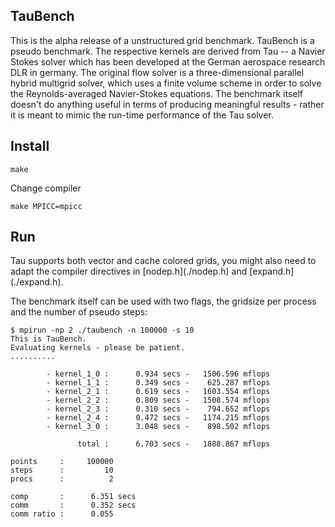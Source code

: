 <h2>TauBench</h2>

This is the alpha release of a unstructured grid benchmark. TauBench
is a pseudo benchmark. The respective kernels are derived from Tau --
a Navier Stokes solver which has been developed at the German
aerospace research DLR in germany. The original flow solver is a
three-dimensional parallel hybrid multigrid solver, which uses a
finite volume scheme in order to solve the Reynolds-averaged
Navier-Stokes equations.  The benchmark itself doesn't do anything
useful in terms of producing meaningful results - rather it is meant
to mimic the run-time performance of the Tau solver.

<h2>Install</h2>

    make


Change compiler

    make MPICC=mpicc

<h2>Run</h2>
Tau supports both vector and cache colored grids, you might also need
to adapt the compiler directives in
[nodep.h](./nodep.h)
and
[expand.h](./expand.h).

The benchmark itself can be used with two flags, the gridsize per
process and the number of pseudo steps:

~~~
$ mpirun -np 2 ./taubench -n 100000 -s 10
This is TauBench.
Evaluating kernels - please be patient.
..........

        - kernel_1_0 :      0.934 secs -   1506.596 mflops
        - kernel_1_1 :      0.349 secs -    625.287 mflops
        - kernel_2_1 :      0.619 secs -   1603.554 mflops
        - kernel_2_2 :      0.809 secs -   1508.574 mflops
        - kernel_2_3 :      0.310 secs -    794.652 mflops
        - kernel_2_4 :      0.472 secs -   1174.215 mflops
        - kernel_3_0 :      3.048 secs -    898.502 mflops

               total :      6.703 secs -   1888.867 mflops

points     :     100000
steps      :         10
procs      :          2

comp       :      6.351 secs
comm       :      0.352 secs
comm ratio :      0.055
~~~
